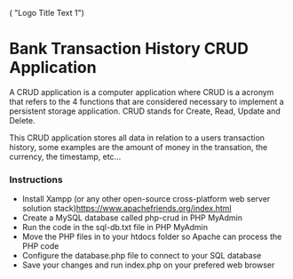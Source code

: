 ( "Logo Title Text 1")
# Bank Transaction History CRUD Application
A CRUD application is a computer application where CRUD is a acronym that refers to the 4 functions that are considered necessary to implement a persistent storage application. CRUD stands for Create, Read, Update and Delete. 

This CRUD application stores all data in relation to a users transaction history, some examples are the amount of money in the transation, the currency, the timestamp, etc...
### Instructions
* Install Xampp (or any other open-source cross-platform web server solution stack)https://www.apachefriends.org/index.html
* Create a MySQL database called php-crud in PHP MyAdmin 
* Run the code in the sql-db.txt file in PHP MyAdmin
* Move the PHP files in to your htdocs folder so Apache can process the PHP code
* Configure the database.php file to connect to your SQL database
* Save your changes and run index.php on your prefered web browser


